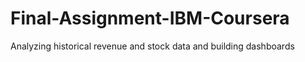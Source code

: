 # Final-Assignment-IBM-Coursera
Analyzing historical revenue and stock data and building dashboards
